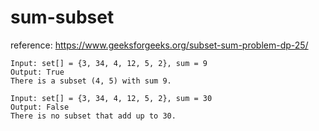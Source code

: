 # sum-subset

reference: https://www.geeksforgeeks.org/subset-sum-problem-dp-25/

```
Input: set[] = {3, 34, 4, 12, 5, 2}, sum = 9
Output: True
There is a subset (4, 5) with sum 9.

Input: set[] = {3, 34, 4, 12, 5, 2}, sum = 30
Output: False
There is no subset that add up to 30.
```